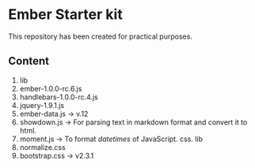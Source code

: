 Ember Starter kit
=================

This repository has been created for practical purposes. 


## Content

1. lib 
  1. ember-1.0.0-rc.6.js
  2. handlebars-1.0.0-rc.4.js
  3. jquery-1.9.1.js
  4. ember-data.js -> v.12
  5. showdown.js -> For parsing text in markdown format and convert it to html.
  6. moment.js -> To format _datetimes_ of JavaScript.
css. lib 
1. normalize.css
2. bootstrap.css -> v2.3.1

